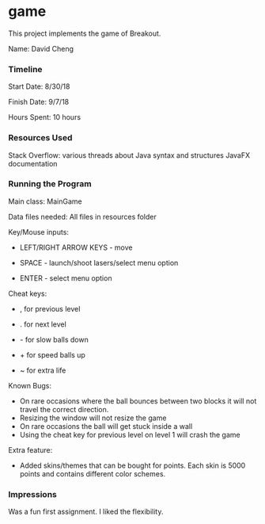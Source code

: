game
====

This project implements the game of Breakout.

Name: David Cheng

### Timeline

Start Date: 8/30/18

Finish Date: 9/7/18

Hours Spent: 10 hours

### Resources Used

Stack Overflow: various threads about Java syntax and structures
JavaFX documentation

### Running the Program

Main class: MainGame

Data files needed: All files in resources folder

Key/Mouse inputs: 

* LEFT/RIGHT ARROW KEYS - move 

* SPACE - launch/shoot lasers/select menu option

* ENTER - select menu option

Cheat keys: 

* , for previous level

* . for next level

* \- for slow balls down

* \+ for speed balls up

* ~ for extra life

Known Bugs:

* On rare occasions where the ball bounces between two blocks it will not travel the correct direction.
* Resizing the window will not resize the game
* On rare occasions the ball will get stuck inside a wall
* Using the cheat key for previous level on level 1 will crash the game

Extra feature:
* Added skins/themes that can be bought for points. Each skin is 5000 points and contains different color schemes.


### Impressions

Was a fun first assignment. I liked the flexibility.


